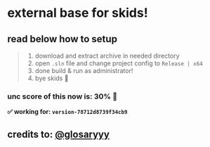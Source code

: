 # external base for skids!
## read below how to setup
> 1. download and extract archive in needed directory
> 2. open `.sln` file and change project config to `Release | x64`
> 3. done build & run as administrator!
> 4. bye skids 👋
### unc score of this now is: 30% 🤑
**✅ working for: ```version-78712d8739f34cb9```**
## credits to: [@glosaryyy](https://github.com/markitos4)
